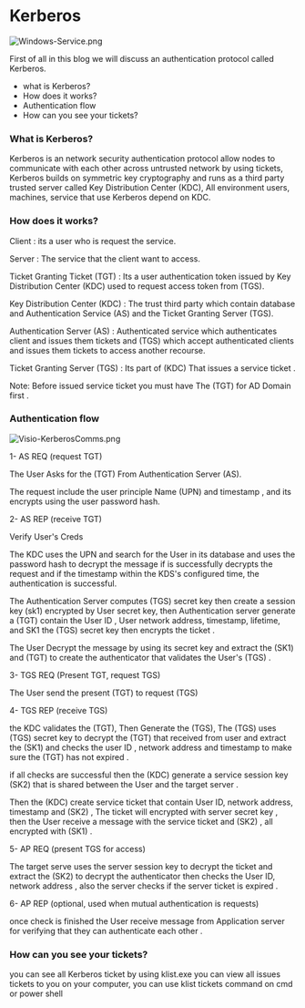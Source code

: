 # Kerberos

![Windows-Service.png](Kerberos%20130467127f6d4010a55ca39900aa977c/Windows-Service.png)

First of all in this blog we will discuss an authentication protocol called Kerberos.

- what is Kerberos?
- How does it works?
- Authentication flow
- How can you see your tickets?

### What is Kerberos?

Kerberos is an network security authentication protocol  allow nodes to communicate with each other across untrusted network by using tickets, Kerberos builds on symmetric key cryptography and runs as a third party trusted server called Key Distribution Center (KDC), All environment users, machines, service that use Kerberos depend on KDC. 

### How does it works?

Client : its a user who is request the service.

Server : The service that the client want to access.

Ticket Granting Ticket (TGT) : Its a user authentication token issued by Key Distribution Center (KDC) used to request access token from (TGS).

Key Distribution Center (KDC) : The trust third party which contain database and Authentication Service (AS) and the Ticket Granting Server (TGS).

Authentication Server (AS) : Authenticated service which authenticates client and issues them tickets and (TGS) which accept authenticated clients and issues them tickets to access another recourse.

Ticket Granting Server (TGS) : Its part of (KDC) That issues a service ticket .

Note: Before issued service ticket you must have The (TGT) for AD Domain first  .

### Authentication flow

![Visio-KerberosComms.png](Kerberos%20130467127f6d4010a55ca39900aa977c/Visio-KerberosComms.png)

1- AS REQ (request TGT)

The User Asks for the (TGT) From Authentication Server (AS).

The request include the user principle Name (UPN) and timestamp , and its encrypts using the user password hash.

2- AS REP (receive TGT) 

Verify User's Creds

The KDC uses the UPN and search for the User in its database and uses the password hash to decrypt the message if is successfully decrypts the request and if the timestamp within the KDS's configured time, the authentication is successful.

The Authentication Server computes (TGS) secret key then create a session key (sk1) encrypted by User secret key, then Authentication server generate a (TGT) contain the User ID , User network address, timestamp, lifetime, and SK1 the (TGS) secret key then encrypts the ticket .

The User Decrypt the message by using its secret key and extract the (SK1) and (TGT) to create the authenticator that validates the User's (TGS) .

3- TGS REQ (Present TGT, request TGS)

The User send the present (TGT) to request (TGS) 

4- TGS REP (receive TGS)

the KDC validates the (TGT), Then Generate the (TGS), The (TGS) uses (TGS) secret key to decrypt the (TGT) that received from user and extract the (SK1) and checks the user ID , network address and timestamp to make sure the (TGT) has not expired .

if all checks are successful then the (KDC) generate a service session key (SK2) that is shared between the User and the target server . 

Then the (KDC) create service ticket that contain User ID, network address, timestamp and (SK2) , The ticket will encrypted with server secret key , then the User receive a message with the service ticket and (SK2) , all encrypted with (SK1) . 

5- AP REQ (present TGS for access)

The target serve uses the server session key to decrypt the ticket and extract the (SK2) to decrypt the authenticator then checks the User ID, network address , also the server checks if the server ticket is expired .

6- AP REP (optional, used when mutual authentication is requests)

once check is finished the User receive message from Application server for verifying that they can authenticate each other . 

### How can you see your tickets?

you can see all Kerberos ticket by using klist.exe you can view all issues tickets to you on your computer, you can use klist tickets command on cmd or power shell